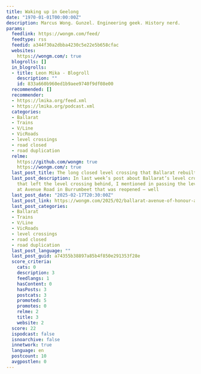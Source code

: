 ```yaml
---
title: Waking up in Geelong
date: "1970-01-01T00:00:00Z"
description: Marcus Wong. Gunzel. Engineering geek. History nerd.
params:
  feedlink: https://wongm.com/feed/
  feedtype: rss
  feedid: a344f30a2dbba4230c5e22e5b658cfac
  websites:
    https://wongm.com/: true
  blogrolls: []
  in_blogrolls:
  - title: Leon Mika - Blogroll
    description: ""
    id: 833a660b960ed1b9aee9740f9df08e00
  recommended: []
  recommender:
  - https://lmika.org/feed.xml
  - https://lmika.org/podcast.xml
  categories:
  - Ballarat
  - Trains
  - V/Line
  - VicRoads
  - level crossings
  - road closed
  - road duplication
  relme:
    https://github.com/wongm: true
    https://wongm.com/: true
  last_post_title: The long closed level crossing that Ballarat rebuilt
  last_post_description: In last week’s post about Ballarat’s level crossing removal
    that left the level crossing behind, I mentioned in passing the level crossing
    at Avenue Road in Burrumbeet that was reopened – well
  last_post_date: "2025-02-17T20:30:00Z"
  last_post_link: https://wongm.com/2025/02/ballarat-avenue-of-honour-avenue-road-level-crossing-burrumbeet-rebuilt/
  last_post_categories:
  - Ballarat
  - Trains
  - V/Line
  - VicRoads
  - level crossings
  - road closed
  - road duplication
  last_post_language: ""
  last_post_guid: a74355b38897a85b4f850e291353f28e
  score_criteria:
    cats: 0
    description: 3
    feedlangs: 1
    hasContent: 0
    hasPosts: 3
    postcats: 3
    promoted: 5
    promotes: 0
    relme: 2
    title: 3
    website: 2
  score: 22
  ispodcast: false
  isnoarchive: false
  innetwork: true
  language: en
  postcount: 10
  avgpostlen: 0
---
```

